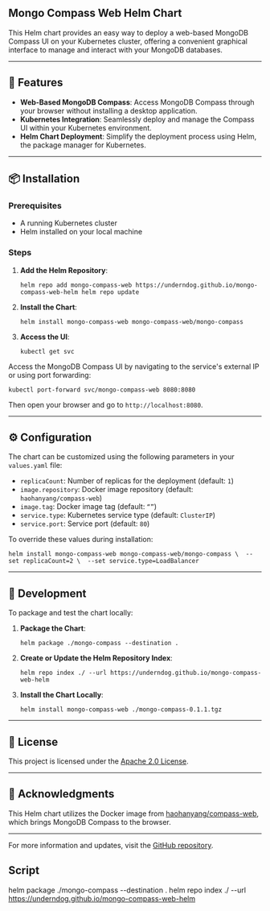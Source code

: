 ## Mongo Compass Web Helm Chart

This Helm chart provides an easy way to deploy a web-based MongoDB Compass UI on your Kubernetes cluster, offering a convenient graphical interface to manage and interact with your MongoDB databases.

---

## 🚀 Features

*   **Web-Based MongoDB Compass**: Access MongoDB Compass through your browser without installing a desktop application.
*   **Kubernetes Integration**: Seamlessly deploy and manage the Compass UI within your Kubernetes environment.
*   **Helm Chart Deployment**: Simplify the deployment process using Helm, the package manager for Kubernetes.

---

## 📦 Installation

### Prerequisites

*   A running Kubernetes cluster
*   Helm installed on your local machine

### Steps

1.  **Add the Helm Repository**:
    
    `helm repo add mongo-compass-web https://underndog.github.io/mongo-compass-web-helm helm repo update`
    

1.  **Install the Chart**:
    
    `helm install mongo-compass-web mongo-compass-web/mongo-compass`
    

1.  **Access the UI**:
    
    `kubectl get svc`
    

Access the MongoDB Compass UI by navigating to the service's external IP or using port forwarding:

`kubectl port-forward svc/mongo-compass-web 8080:8080`

Then open your browser and go to `http://localhost:8080`.

---

## ⚙️ Configuration

The chart can be customized using the following parameters in your `values.yaml` file:

*   `replicaCount`: Number of replicas for the deployment (default: `1`)
*   `image.repository`: Docker image repository (default: `haohanyang/compass-web`)
*   `image.tag`: Docker image tag (default: `“”`)
*   `service.type`: Kubernetes service type (default: `ClusterIP`)
*   `service.port`: Service port (default: `80`)

To override these values during installation:

`helm install mongo-compass-web mongo-compass-web/mongo-compass \  --set replicaCount=2 \  --set service.type=LoadBalancer`

---

## 🧪 Development

To package and test the chart locally:

1.  **Package the Chart**:
    
    `helm package ./mongo-compass --destination .`
    

1.  **Create or Update the Helm Repository Index**:
    
    `helm repo index ./ --url https://underndog.github.io/mongo-compass-web-helm`
    

1.  **Install the Chart Locally**:
    
    `helm install mongo-compass-web ./mongo-compass-0.1.1.tgz`
    

---

## 📄 License

This project is licensed under the [Apache 2.0 License](https://github.com/underndog/mongo-compass-web-helm/blob/master/LICENSE).

---

## 🙏 Acknowledgments

This Helm chart utilizes the Docker image from [haohanyang/compass-web](https://github.com/haohanyang/compass-web), which brings MongoDB Compass to the browser.

---

For more information and updates, visit the [GitHub repository](https://github.com/underndog/mongo-compass-web-helm).

## Script
helm package ./mongo-compass --destination .
helm repo index ./ --url  https://underndog.github.io/mongo-compass-web-helm